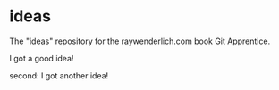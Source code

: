 # ideas
The "ideas" repository for the raywenderlich.com book Git Apprentice.

I got a good idea!

second: I got another idea!
